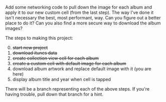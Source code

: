 Add some networking code to pull down the image for each album and apply it to our new custom cell (from the last step). The way I've done it isn't necessary the best, most performant, way. Can you figure out a better place to do it? Can you also find a more secure way to download the album images?


The steps to making this project:

0. ~~start new project~~
1. ~~download itunes data~~
2. ~~create collection view cell for each album~~
3. ~~create a custom cell with default image for each album~~
4. download album artwork and replace default image with it (you are here)
5. display album title and year when cell is tapped

There will be a branch representing each of the above steps. If you're having trouble, pull down that branch for a hint.
